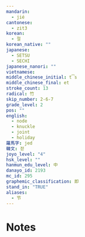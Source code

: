 ```yaml
---
mandarin:
  - jié
cantonese:
  - zit3
korean:
  - 절
korean_native: ""
japanese:
  - SETSU
  - SECHI
japanese_nanori: ""
vietnamese:
middle_chinese_initial: t͡s
middle_chinese_final: et
stroke_count: 13
radical: 竹
skip_number: 2-6-7
grade_level: 2
pos: ""
english:
  - node
  - knuckle
  - joint
  - holiday
羅馬字: jed
韓文: 젇
joyo_level: "4"
hsk_level: ""
hanmun_edu_level: 中
danayo_id: 2193
mc_id: 295
graphemic_classification: 即
stand_in: "TRUE"
aliases:
  - 节
---
```


# Notes
